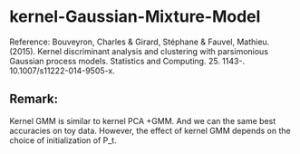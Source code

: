 # kernel-Gaussian-Mixture-Model

Reference:
Bouveyron, Charles & Girard, Stéphane & Fauvel, Mathieu. (2015). Kernel discriminant analysis and clustering with parsimonious Gaussian process models. Statistics and Computing. 25. 1143-. 10.1007/s11222-014-9505-x. 





## Remark: 
Kernel GMM is similar to kernel PCA +GMM. And we can the same best accuracies on toy data. However, the effect of kernel GMM depends on the choice of initialization of P_t.
